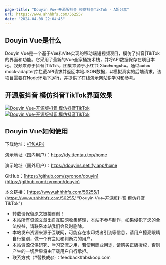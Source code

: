 ```yaml
---
page-title: "Douyin Vue-开源版抖音 模仿抖音TikTok - A姐分享"
url: https://www.ahhhhfs.com/56255/
date: "2024-04-08 22:04:45"
---
```

## Douyin Vue是什么

Douyin Vue是一个基于Vue和Vite实现的移动端短视频项目，模仿了抖音|TikTok的界面和功能。它采用了最新的Vue全家桶技术栈，并将API数据保存在项目本地。视频来源于抖音|TikTok，图集来源于小红书|Xiaohongshu。通过axios-mock-adapter库拦截API请求并返回本地JSON数据，以模拟真实的后端请求。该项目需要在Node环境下运行，并提供了在线演示网站供学习和参考。

## 开源版抖音 模仿抖音TikTok界面效果

[![Douyin Vue-开源版抖音 模仿抖音TikTok](https://www.ahhhhfs.com/wp-content/uploads/2024/04/Douyin-Vue-%E5%BC%80%E6%BA%90%E7%89%88%E6%8A%96%E9%9F%B3-%E6%A8%A1%E4%BB%BF%E6%8A%96%E9%9F%B3TikTok.jpg)](https://www.ahhhhfs.com/wp-content/uploads/2024/04/Douyin-Vue-%E5%BC%80%E6%BA%90%E7%89%88%E6%8A%96%E9%9F%B3-%E6%A8%A1%E4%BB%BF%E6%8A%96%E9%9F%B3TikTok.jpg) [![Douyin Vue-开源版抖音 模仿抖音TikTok](https://www.ahhhhfs.com/wp-content/uploads/2024/04/Douyin-Vue-%E5%BC%80%E6%BA%90%E7%89%88%E6%8A%96%E9%9F%B3-%E6%A8%A1%E4%BB%BF%E6%8A%96%E9%9F%B3TikTok-01.jpg "Douyin Vue-开源版抖音 模仿抖音TikTok 2")](https://www.ahhhhfs.com/wp-content/uploads/2024/04/Douyin-Vue-%E5%BC%80%E6%BA%90%E7%89%88%E6%8A%96%E9%9F%B3-%E6%A8%A1%E4%BB%BF%E6%8A%96%E9%9F%B3TikTok-01.jpg)

## Douyin Vue如何使用

下载地址：[打包APK](https://pan.quark.cn/s/a9f95fc6b407)

演示地址（国内用户）：https://dy.ttentau.top/home

演示地址（国外用户）：https://douyins.netlify.app/home

GitHub：[https://github.com/zyronon/douyin](https://github.com/zyronon/douyin)

本文链接：[https://www.ahhhhfs.com/56255/](https://www.ahhhhfs.com/56255/ "Douyin Vue-开源版抖音 模仿抖音TikTok")

-   转载请保留原文链接谢谢！
-   本站所有资源文章出自互联网收集整理，本站不参与制作，如果侵犯了您的合法权益，请联系本站我们会及时删除。
-   本站发布资源来源于互联网，可能存在水印或者引流等信息，请用户擦亮眼睛自行鉴别，做一个有主见和判断力的用户。
-   本站资源仅供研究、学习交流之用，若使用商业用途，请购买正版授权，否则产生的一切后果将由下载用户自行承担。
-   联系方式（#替换成@）：feedback#abskoop.com